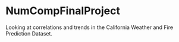 # NumCompFinalProject
Looking at correlations and trends in the California Weather and Fire Prediction Dataset. 
